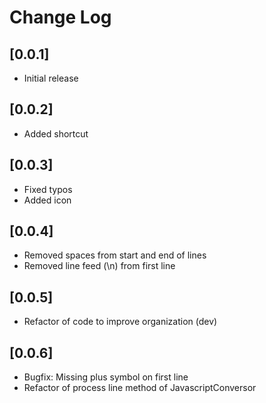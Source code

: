 # Change Log

## [0.0.1]
- Initial release

## [0.0.2]
- Added shortcut

## [0.0.3]
- Fixed typos
- Added icon

## [0.0.4]
- Removed spaces from start and end of lines
- Removed line feed (\n) from first line

## [0.0.5]
- Refactor of code to improve organization (dev)

## [0.0.6]
- Bugfix: Missing plus symbol on first line
- Refactor of process line method of JavascriptConversor 
